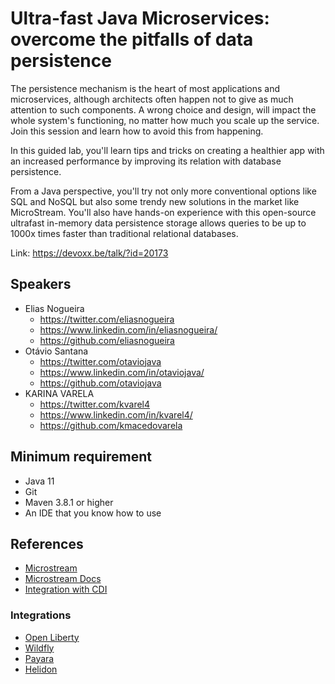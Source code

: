 # Ultra-fast Java Microservices: overcome the pitfalls of data persistence

The persistence mechanism is the heart of most applications and microservices, although architects often happen not to give as much attention to such components. A wrong choice and design, will impact the whole system's functioning, no matter how much you scale up the service. Join this session and learn how to avoid this from happening.

In this guided lab, you'll learn tips and tricks on creating a healthier app with an increased performance by improving its relation with database persistence. 

From a Java perspective, you'll try not only more conventional options like SQL and NoSQL but also some trendy new solutions in the market like MicroStream. You'll also have hands-on experience with this open-source ultrafast in-memory data persistence storage allows queries to be up to 1000x times faster than traditional relational databases.

Link: https://devoxx.be/talk/?id=20173

## Speakers

* Elias Nogueira
  * https://twitter.com/eliasnogueira
  * https://www.linkedin.com/in/eliasnogueira/
  * https://github.com/eliasnogueira
* Otávio Santana
  * https://twitter.com/otaviojava
  * https://www.linkedin.com/in/otaviojava/
  * https://github.com/otaviojava
* KARINA VARELA
  * https://twitter.com/kvarel4
  * https://www.linkedin.com/in/kvarel4/
  * https://github.com/kmacedovarela

## Minimum requirement

* Java 11
* Git
* Maven 3.8.1 or higher
* An IDE that you know how to use


## References

* [Microstream](https://microstream.one/)
* [Microstream Docs](https://docs.microstream.one/manual/intro/welcome.html)
* [Integration with CDI](https://dzone.com/articles/microstream-jakarta-ee-integration)

### Integrations
* [Open Liberty](https://dzone.com/articles/ultra-fast-microservices-when-microstream-meets-op)
* [Wildfly](https://dzone.com/articles/ultra-fast-microservices-part-2-when-microstream-m)
* [Payara](https://dzone.com/articles/ultra-fast-microservices-when-microstream-meets-pa)
* [Helidon](https://dzone.com/articles/ultra-fast-microservices-helidon-microstream)
